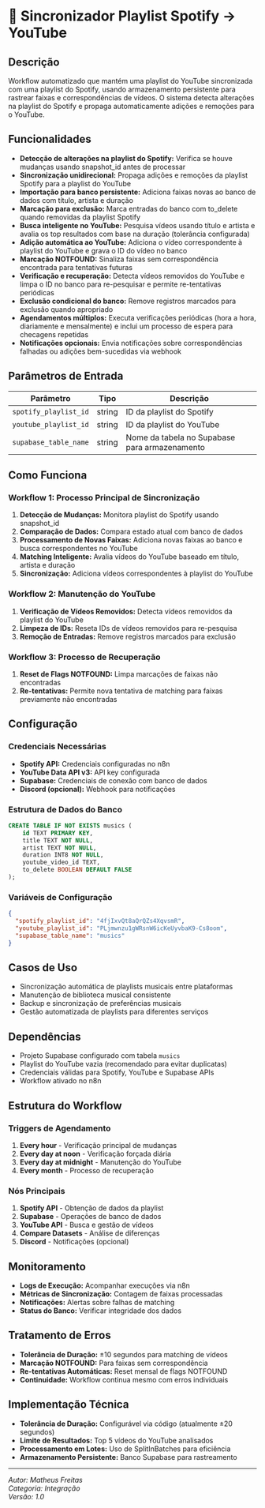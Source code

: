 # 🔄 Sincronizador Playlist Spotify → YouTube

## Descrição

Workflow automatizado que mantém uma playlist do YouTube sincronizada com uma playlist do Spotify, usando armazenamento persistente para rastrear faixas e correspondências de vídeos. O sistema detecta alterações na playlist do Spotify e propaga automaticamente adições e remoções para o YouTube.

## Funcionalidades

- **Detecção de alterações na playlist do Spotify:** Verifica se houve mudanças usando snapshot_id antes de processar
- **Sincronização unidirecional:** Propaga adições e remoções da playlist Spotify para a playlist do YouTube
- **Importação para banco persistente:** Adiciona faixas novas ao banco de dados com título, artista e duração
- **Marcação para exclusão:** Marca entradas do banco com to_delete quando removidas da playlist Spotify
- **Busca inteligente no YouTube:** Pesquisa vídeos usando título e artista e avalia os top resultados com base na duração (tolerância configurada)
- **Adição automática ao YouTube:** Adiciona o vídeo correspondente à playlist do YouTube e grava o ID do vídeo no banco
- **Marcação NOTFOUND:** Sinaliza faixas sem correspondência encontrada para tentativas futuras
- **Verificação e recuperação:** Detecta vídeos removidos do YouTube e limpa o ID no banco para re-pesquisar e permite re-tentativas periódicas
- **Exclusão condicional do banco:** Remove registros marcados para exclusão quando apropriado
- **Agendamentos múltiplos:** Executa verificações periódicas (hora a hora, diariamente e mensalmente) e inclui um processo de espera para checagens repetidas
- **Notificações opcionais:** Envia notificações sobre correspondências falhadas ou adições bem-sucedidas via webhook

## Parâmetros de Entrada

| Parâmetro             | Tipo   | Descrição                                     |
| --------------------- | ------ | --------------------------------------------- |
| `spotify_playlist_id` | string | ID da playlist do Spotify                     |
| `youtube_playlist_id` | string | ID da playlist do YouTube                     |
| `supabase_table_name` | string | Nome da tabela no Supabase para armazenamento |

## Como Funciona

### Workflow 1: Processo Principal de Sincronização

1. **Detecção de Mudanças:** Monitora playlist do Spotify usando snapshot_id
2. **Comparação de Dados:** Compara estado atual com banco de dados
3. **Processamento de Novas Faixas:** Adiciona novas faixas ao banco e busca correspondentes no YouTube
4. **Matching Inteligente:** Avalia vídeos do YouTube baseado em título, artista e duração
5. **Sincronização:** Adiciona vídeos correspondentes à playlist do YouTube

### Workflow 2: Manutenção do YouTube

1. **Verificação de Vídeos Removidos:** Detecta vídeos removidos da playlist do YouTube
2. **Limpeza de IDs:** Reseta IDs de vídeos removidos para re-pesquisa
3. **Remoção de Entradas:** Remove registros marcados para exclusão

### Workflow 3: Processo de Recuperação

1. **Reset de Flags NOTFOUND:** Limpa marcações de faixas não encontradas
2. **Re-tentativas:** Permite nova tentativa de matching para faixas previamente não encontradas

## Configuração

### Credenciais Necessárias

- **Spotify API:** Credenciais configuradas no n8n
- **YouTube Data API v3:** API key configurada
- **Supabase:** Credenciais de conexão com banco de dados
- **Discord (opcional):** Webhook para notificações

### Estrutura de Dados do Banco

```sql
CREATE TABLE IF NOT EXISTS musics (
    id TEXT PRIMARY KEY,
    title TEXT NOT NULL,
    artist TEXT NOT NULL,
    duration INT8 NOT NULL,
    youtube_video_id TEXT,
    to_delete BOOLEAN DEFAULT FALSE
);
```

### Variáveis de Configuração

```json
{
  "spotify_playlist_id": "4fjIxvQt8aQrQZs4XqvsmR",
  "youtube_playlist_id": "PLjmwnzu1gWRsnW6icKeUyvbaK9-Cs8oom",
  "supabase_table_name": "musics"
}
```

## Casos de Uso

- Sincronização automática de playlists musicais entre plataformas
- Manutenção de biblioteca musical consistente
- Backup e sincronização de preferências musicais
- Gestão automatizada de playlists para diferentes serviços

## Dependências

- Projeto Supabase configurado com tabela `musics`
- Playlist do YouTube vazia (recomendado para evitar duplicatas)
- Credenciais válidas para Spotify, YouTube e Supabase APIs
- Workflow ativado no n8n

## Estrutura do Workflow

### Triggers de Agendamento

1. **Every hour** - Verificação principal de mudanças
2. **Every day at noon** - Verificação forçada diária
3. **Every day at midnight** - Manutenção do YouTube
4. **Every month** - Processo de recuperação

### Nós Principais

1. **Spotify API** - Obtenção de dados da playlist
2. **Supabase** - Operações de banco de dados
3. **YouTube API** - Busca e gestão de vídeos
4. **Compare Datasets** - Análise de diferenças
5. **Discord** - Notificações (opcional)

## Monitoramento

- **Logs de Execução:** Acompanhar execuções via n8n
- **Métricas de Sincronização:** Contagem de faixas processadas
- **Notificações:** Alertas sobre falhas de matching
- **Status do Banco:** Verificar integridade dos dados

## Tratamento de Erros

- **Tolerância de Duração:** ±10 segundos para matching de vídeos
- **Marcação NOTFOUND:** Para faixas sem correspondência
- **Re-tentativas Automáticas:** Reset mensal de flags NOTFOUND
- **Continuidade:** Workflow continua mesmo com erros individuais

## Implementação Técnica

- **Tolerância de Duração:** Configurável via código (atualmente ±20 segundos)
- **Limite de Resultados:** Top 5 vídeos do YouTube analisados
- **Processamento em Lotes:** Uso de SplitInBatches para eficiência
- **Armazenamento Persistente:** Banco Supabase para rastreamento

---

_Autor: Matheus Freitas_  
_Categoria: Integração_  
_Versão: 1.0_

